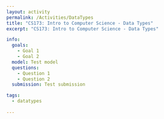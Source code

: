 ```yaml
---
layout: activity
permalink: /Activities/DataTypes
title: "CS173: Intro to Computer Science - Data Types"
excerpt: "CS173: Intro to Computer Science - Data Types"

info:
  goals: 
    - Goal 1
    - Goal 2
  model: Test model
  questions:
    - Question 1
    - Question 2
  submission: Test submission  

tags:
  - datatypes
  
---
```


